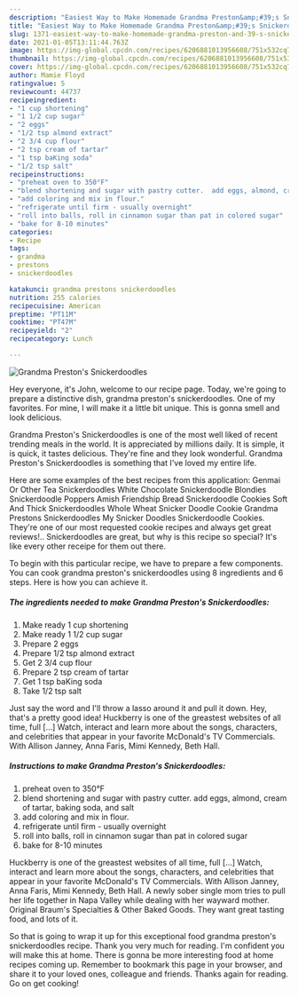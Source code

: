 ```yaml
---
description: "Easiest Way to Make Homemade Grandma Preston&amp;#39;s Snickerdoodles"
title: "Easiest Way to Make Homemade Grandma Preston&amp;#39;s Snickerdoodles"
slug: 1371-easiest-way-to-make-homemade-grandma-preston-and-39-s-snickerdoodles
date: 2021-01-05T13:11:44.763Z
image: https://img-global.cpcdn.com/recipes/6206881013956608/751x532cq70/grandma-prestons-snickerdoodles-recipe-main-photo.jpg
thumbnail: https://img-global.cpcdn.com/recipes/6206881013956608/751x532cq70/grandma-prestons-snickerdoodles-recipe-main-photo.jpg
cover: https://img-global.cpcdn.com/recipes/6206881013956608/751x532cq70/grandma-prestons-snickerdoodles-recipe-main-photo.jpg
author: Mamie Floyd
ratingvalue: 5
reviewcount: 44737
recipeingredient:
- "1 cup shortening"
- "1 1/2 cup sugar"
- "2 eggs"
- "1/2 tsp almond extract"
- "2 3/4 cup flour"
- "2 tsp cream of tartar"
- "1 tsp baKing soda"
- "1/2 tsp salt"
recipeinstructions:
- "preheat oven to 350°F"
- "blend shortening and sugar with pastry cutter.  add eggs, almond, cream of tartar, baking soda, and salt"
- "add coloring and mix in flour."
- "refrigerate until firm - usually overnight"
- "roll into balls, roll in cinnamon sugar than pat in colored sugar"
- "bake for 8-10 minutes"
categories:
- Recipe
tags:
- grandma
- prestons
- snickerdoodles

katakunci: grandma prestons snickerdoodles 
nutrition: 255 calories
recipecuisine: American
preptime: "PT11M"
cooktime: "PT47M"
recipeyield: "2"
recipecategory: Lunch

---
```



![Grandma Preston&#39;s Snickerdoodles](https://img-global.cpcdn.com/recipes/6206881013956608/751x532cq70/grandma-prestons-snickerdoodles-recipe-main-photo.jpg)

Hey everyone, it's John, welcome to our recipe page. Today, we're going to prepare a distinctive dish, grandma preston&#39;s snickerdoodles. One of my favorites. For mine, I will make it a little bit unique. This is gonna smell and look delicious.

Grandma Preston&#39;s Snickerdoodles is one of the most well liked of recent trending meals in the world. It is appreciated by millions daily. It is simple, it is quick, it tastes delicious. They're fine and they look wonderful. Grandma Preston&#39;s Snickerdoodles is something that I've loved my entire life.

Here are some examples of the best recipes from this application: Genmai Or Other Tea Snickerdoodles White Chocolate Snickerdoodle Blondies Snickerdoodle Poppers Amish Friendship Bread Snickerdoodle Cookies Soft And Thick Snickerdoodles Whole Wheat Snicker Doodle Cookie Grandma Prestons Snickerdoodles My Snicker Doodles Snickerdoodle Cookies. They&#39;re one of our most requested cookie recipes and always get great reviews!.. Snickerdoodles are great, but why is this recipe so special? It&#39;s like every other receipe for them out there.


To begin with this particular recipe, we have to prepare a few components. You can cook grandma preston&#39;s snickerdoodles using 8 ingredients and 6 steps. Here is how you can achieve it.

<!--inarticleads1-->

##### The ingredients needed to make Grandma Preston&#39;s Snickerdoodles:

1. Make ready 1 cup shortening
1. Make ready 1 1/2 cup sugar
1. Prepare 2 eggs
1. Prepare 1/2 tsp almond extract
1. Get 2 3/4 cup flour
1. Prepare 2 tsp cream of tartar
1. Get 1 tsp baKing soda
1. Take 1/2 tsp salt


Just say the word and I&#39;ll throw a lasso around it and pull it down. Hey, that&#39;s a pretty good idea! Huckberry is one of the greastest websites of all time, full […] Watch, interact and learn more about the songs, characters, and celebrities that appear in your favorite McDonald&#39;s TV Commercials. With Allison Janney, Anna Faris, Mimi Kennedy, Beth Hall. 

<!--inarticleads2-->

##### Instructions to make Grandma Preston&#39;s Snickerdoodles:

1. preheat oven to 350°F
1. blend shortening and sugar with pastry cutter.  add eggs, almond, cream of tartar, baking soda, and salt
1. add coloring and mix in flour.
1. refrigerate until firm - usually overnight
1. roll into balls, roll in cinnamon sugar than pat in colored sugar
1. bake for 8-10 minutes


Huckberry is one of the greastest websites of all time, full […] Watch, interact and learn more about the songs, characters, and celebrities that appear in your favorite McDonald&#39;s TV Commercials. With Allison Janney, Anna Faris, Mimi Kennedy, Beth Hall. A newly sober single mom tries to pull her life together in Napa Valley while dealing with her wayward mother. Original Braum&#39;s Specialties &amp; Other Baked Goods. They want great tasting food, and lots of it. 

So that is going to wrap it up for this exceptional food grandma preston&#39;s snickerdoodles recipe. Thank you very much for reading. I'm confident you will make this at home. There is gonna be more interesting food at home recipes coming up. Remember to bookmark this page in your browser, and share it to your loved ones, colleague and friends. Thanks again for reading. Go on get cooking!
